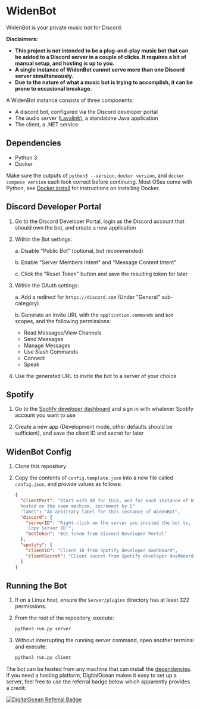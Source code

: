 # WidenBot

WidenBot is your private music bot for Discord.

**Disclaimers:**

- **This project is not intended to be a plug-and-play music bot that can be
  added to a Discord server in a couple of clicks. It requires a bit of manual
  setup, and hosting is up to you.**
- **A single instance of WidenBot cannot serve more than one Discord server simultaneously.**
- **Due to the nature of what a music bot is trying to accomplish, it can be
  prone to occasional breakage.**

A WidenBot instance consists of three components:

- A discord bot, configured via the Discord developer portal
- The audio server ([Lavalink](https://github.com/lavalink-devs/Lavalink)), a
  standalone Java application
- The client, a .NET service

## Dependencies

- Python 3
- Docker

Make sure the outputs of `python3 --version`, `docker version`, and
`docker compose version` each look correct before continuing. Most OSes come
with Python, see [Docker install](https://docs.docker.com/engine/install/) for
instructions on installing Docker.

## Discord Developer Portal

1. Go to the Discord Developer Portal, login as the Discord account that should
   own the bot, and create a new application
2. Within the Bot settings:

   a. Disable "Public Bot" (optional, but recommended)

   b. Enable "Server Members Intent" and "Message Content Intent"

   c. Click the "Reset Token" button and save the resulting token for later

3. Within the OAuth settings:

   a. Add a redirect for `https://discord.com` (Under "General" sub-category)

   b. Generate an invite URL with the `application.commands` and `bot` scopes,
   and the following permissions:

   - Read Messages/View Channels
   - Send Messages
   - Manage Messages
   - Use Slash Commands
   - Connect
   - Speak

4. Use the generated URL to invite the bot to a server of your choice

## Spotify

1. Go to the [Spotify developer dashboard](https://developer.spotify.com/dashboard)
   and sign in with whatever Spotify account you want to use

2. Create a new app (Development mode, other defaults should be sufficient), and
   save the client ID and secret for later

## WidenBot Config

1. Clone this repository
2. Copy the contents of `config.template.json` into a new file called
   `config.json`, and provide values as follows:

   ```json
   {
     "clientPort": "Start with 80 for this, and for each instance of WidenBot
     hosted on the same machine, increment by 1"
     "label": "An arbitrary label for this instance of WidenBot",
     "discord": {
       "serverID": "Right-click on the server you invited the bot to, select
       'Copy Server ID'",
       "botToken": "Bot token from Discord Developer Portal"
     },
     "spotify": {
       "clientID": "Client ID from Spotify developer dashboard",
       "clientSecret": "Client secret from Spotify developer dashboard"
     }
   }
   ```

## Running the Bot

1. If on a Linux host, ensure the `Server/plugins` directory has at least 322 permissions.

2. From the root of the repository, execute:

   ```bash
   python3 run.py server
   ```

3. Without interrupting the running server command, open another terminal and execute:

   ```bash
   python3 run.py client
   ```

The bot can be hosted from any machine that can install the [dependencies](#dependencies).
If you need a hosting platform, DigitalOcean makes it easy to set up a server,
feel free to use the referral badge below which apparently provides a credit:

[![DigitalOcean Referral Badge](https://web-platforms.sfo2.cdn.digitaloceanspaces.com/WWW/Badge%201.svg)](https://www.digitalocean.com/?refcode=eb2eb2fc76ce&utm_campaign=Referral_Invite&utm_medium=Referral_Program&utm_source=badge)
